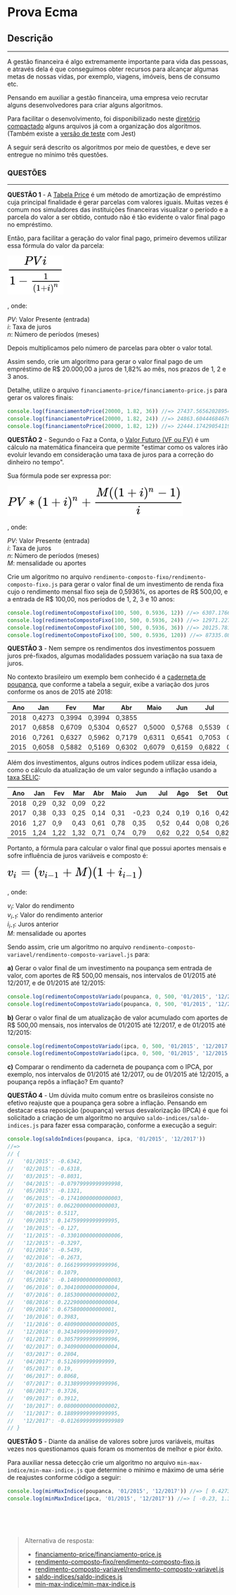 # Prova Ecma

## Descrição
---

A gestão financeira é algo extremamente importante para vida das pessoas, e através dela é que conseguimos obter recursos para alcançar algumas metas de nossas vidas, por exemplo, viagens, imóveis, bens de consumo etc.

Pensando em auxiliar a gestão financeira, uma empresa veio recrutar alguns desenvolvedores para criar alguns algoritmos.

Para facilitar o desenvolvimento, foi disponibilizado neste [diretório compactado](code.zip) alguns arquivos já com a organização dos algoritmos. (Também existe a [versão de teste](code-test.zip) com Jest)

A seguir será descrito os algoritmos por meio de questões, e deve ser entregue no mínimo três questões.

### QUESTÕES
---

**QUESTÃO 1** - A [Tabela Price](https://pt.wikipedia.org/wiki/Tabela_Price) é um método de amortização de empréstimo cuja principal finalidade é gerar parcelas com valores iguais. Muitas vezes é comum nos simuladores das instituições financeiras visualizar o período e a parcela do valor a ser obtido, contudo não é tão evidente o valor final pago no empréstimo.

Então, para facilitar a geração do valor final pago, primeiro devemos utilizar essa fórmula do valor da parcela:

![](assets/price.svg)

, onde:

*PV*: Valor Presente (entrada)<br>
*i*: Taxa de juros<br>
*n*: Número de períodos (meses)

Depois multiplicamos pelo número de parcelas para obter o valor total.

Assim sendo, crie um algoritmo para gerar o valor final pago de um empréstimo de R$ 20.000,00 a juros de 1,82% ao mês, nos prazos de 1, 2 e 3 anos.

Detalhe, utilize o arquivo `financiamento-price/financiamento-price.js` para gerar os valores finais:

```js
console.log(financiamentoPrice(20000, 1.82, 36)) //=> 27437.565620289548
console.log(financiamentoPrice(20000, 1.82, 24)) //=> 24863.60444684676
console.log(financiamentoPrice(20000, 1.82, 12)) //=> 22444.174290541192
```

**QUESTÃO 2** - Segundo o Faz a Conta, o [Valor Futuro (VF ou FV)](http://fazaconta.com/valor-futuro-investimentos.htm) é um cálculo na matemática financeira que permite "estimar como os valores irão evoluir levando em consideração uma taxa de juros para a correção do dinheiro no tempo". 

Sua fórmula pode ser expressa por:

![](assets/rf.svg)

, onde:

*PV*: Valor Presente (entrada)<br>
*i*: Taxa de juros<br>
*n*: Número de períodos (meses)<br>
*M*: mensalidade ou aportes

Crie um algoritmo no arquivo `rendimento-composto-fixo/rendimento-composto-fixo.js` para gerar o valor final de um investimento de renda fixa cujo o rendimento mensal fixo seja de 0,5936%, os aportes de R$ 500,00, e a entrada de R$ 100,00, nos períodos de 1, 2, 3 e 10 anos:

```js
console.log(redimentoCompostoFixo(100, 500, 0.5936, 12)) //=> 6307.176654943719
console.log(redimentoCompostoFixo(100, 500, 0.5936, 24)) //=> 12971.227695545636
console.log(redimentoCompostoFixo(100, 500, 0.5936, 36)) //=> 20125.781003832304
console.log(redimentoCompostoFixo(100, 500, 0.5936, 120)) //=> 87335.08961181375
```

**QUESTÃO 3** - Nem sempre os rendimentos dos investimentos possuem juros pré-fixados, algumas modalidades possuem variação na sua taxa de juros.

No contexto brasileiro um exemplo bem conhecido é a [caderneta de poupança](http://www.portalbrasil.net/poupanca_mensal.htm), que conforme a tabela a seguir, exibe a variação dos juros conforme os anos de 2015 até 2018:

| Ano | Jan | Fev | Mar | Abr | Maio | Jun | Jul | Ago | Set | Out | Nov | Dez |
|-|-|-|-|-|-|-|-|-|-|-|-|-|
| 2018 | 0,4273 | 0,3994 | 0,3994 | 0,3855 | | | | | | | | |
| 2017 | 0,6858 | 0,6709 | 0,5304 | 0,6527 | 0,5000 | 0,5768 | 0,5539 | 0,5626 | 0,5512 | 0,5000 | 0,4690 | 0,4273 |
| 2016 | 0,7261 | 0,6327 | 0,5962 | 0,7179 | 0,6311 | 0,6541 | 0,7053 | 0,6629 | 0,7558 | 0,6583 | 0,6609 | 0,6435 |
| 2015 | 0,6058 | 0,5882 | 0,5169 | 0,6302 | 0,6079 | 0,6159 | 0,6822 | 0,7317 | 0,6876 | 0,6930 | 0,6799 | 0,6303 |

Além dos investimentos, alguns outros índices podem utilizar essa ideia, como o cálculo da atualização de um valor segundo a inflação usando a [taxa SELIC](http://www.portalbrasil.net/indices_selic_ano.htm):

| Ano | Jan | Fev | Mar | Abr | Maio | Jun | Jul | Ago | Set | Out | Nov | Dez |
|-|-|-|-|-|-|-|-|-|-|-|-|-|
| 2018 | 0,29 | 0,32 | 0,09 | 0,22 | | | | | | | | |
| 2017 | 0,38 | 0,33 | 0,25 | 0,14 | 0,31 | -0,23 | 0,24 | 0,19 | 0,16 | 0,42 | 0,28 | 0,44 |
| 2016 | 1,27 | 0,9 | 0,43 | 0,61 | 0,78 | 0,35 | 0,52 | 0,44 | 0,08 | 0,26 | 0,18 | 0,3 |
| 2015 | 1,24 | 1,22 | 1,32 | 0,71 | 0,74 | 0,79 | 0,62 | 0,22 | 0,54 | 0,82 | 1,01 | 0,96 |

Portanto, a fórmula para calcular o valor final que possui aportes mensais e sofre influência de juros variáveis e composto é:

![](assets/rv.svg)

, onde:

*v<sub>i</sub>*: Valor do rendimento<br>
*v<sub>i-1</sub>*: Valor do rendimento anterior<br>
*i<sub>i-1</sub>*: Juros anterior<br>
*M*: mensalidade ou aportes

Sendo assim, crie um algoritmo no arquivo `rendimento-composto-variavel/rendimento-composto-variavel.js` para: 

**a)** Gerar o valor final de um investimento na poupança sem entrada de valor, com aportes de R$ 500,00 mensais, nos intervalos de 01/2015 até 12/2017, e de 01/2015 até 12/2015:

```js
console.log(redimentoCompostoVariado(poupanca, 0, 500, '01/2015', '12/2017')) //=> 20161.722546560424
console.log(redimentoCompostoVariado(poupanca, 0, 500, '01/2015', '12/2015')) //=> 6263.110235582166
```

**b)** Gerar o valor final de um atualização de valor acumulado com aportes de R$ 500,00 mensais, nos intervalos de 01/2015 até 12/2017, e de 01/2015 até 12/2015:

```js
console.log(redimentoCompostoVariado(ipca, 0, 500, '01/2015', '12/2017')) //=> 19334.152800685235
console.log(redimentoCompostoVariado(ipca, 0, 500, '01/2015', '12/2015')) //=> 6312.287539035425
```

**c)** Comparar o rendimento da caderneta de poupança com o IPCA, por exemplo, nos intervalos de 01/2015 até 12/2017, ou de 01/2015 até 12/2015, a poupança repôs a inflação? Em quanto?

**QUESTÃO 4** - Um dúvida muito comum entre os brasileiros consiste no efetivo reajuste que a poupança gera sobre a inflação. Pensando em destacar essa reposição (poupança) versus desvalorização (IPCA) é que foi solicitado a criação de um algoritmo no arquivo `saldo-indices/saldo-indices.js` para fazer essa comparação, conforme a execução a seguir:

```js
console.log(saldoIndices(poupanca, ipca, '01/2015', '12/2017'))
//=>
// { 
//   '01/2015': -0.6342,
//   '02/2015': -0.6318,
//   '03/2015': -0.8031,
//   '04/2015': -0.07979999999999998,
//   '05/2015': -0.1321,
//   '06/2015': -0.17410000000000003,
//   '07/2015': 0.06220000000000003,
//   '08/2015': 0.5117,
//   '09/2015': 0.14759999999999995,
//   '10/2015': -0.127,
//   '11/2015': -0.33010000000000006,
//   '12/2015': -0.3297,
//   '01/2016': -0.5439,
//   '02/2016': -0.2673,
//   '03/2016': 0.16619999999999996,
//   '04/2016': 0.1079,
//   '05/2016': -0.14890000000000003,
//   '06/2016': 0.30410000000000004,
//   '07/2016': 0.18530000000000002,
//   '08/2016': 0.22290000000000004,
//   '09/2016': 0.6758000000000001,
//   '10/2016': 0.3983,
//   '11/2016': 0.48090000000000005,
//   '12/2016': 0.34349999999999997,
//   '01/2017': 0.30579999999999996,
//   '02/2017': 0.34090000000000004,
//   '03/2017': 0.2804,
//   '04/2017': 0.5126999999999999,
//   '05/2017': 0.19,
//   '06/2017': 0.8068,
//   '07/2017': 0.31389999999999996,
//   '08/2017': 0.3726,
//   '09/2017': 0.3912,
//   '10/2017': 0.08000000000000002,
//   '11/2017': 0.18899999999999995,
//   '12/2017': -0.012699999999999989
// }
```

**QUESTÃO 5** - Diante da análise de valores sobre juros variáveis, muitas vezes nos questionamos quais foram os momentos de melhor e pior êxito.

Para auxiliar nessa detecção crie um algoritmo no arquivo `min-max-indice/min-max-indice.js` que determine o mínimo e máximo de uma série de reajustes conforme código a seguir:

```js
console.log(minMaxIndice(poupanca, '01/2015', '12/2017')) //=> [ 0.4273, 0.7558 ]
console.log(minMaxIndice(ipca, '01/2015', '12/2017')) //=> [ -0.23, 1.32 ]
```

<br>
<br>
<br>

> Alternativa de resposta:<br> 
> * [financiamento-price/financiamento-price.js](code-response/financiamento-price/financiamento-price.js)<br>
> * [rendimento-composto-fixo/rendimento-composto-fixo.js](code-response/rendimento-composto-fixo/rendimento-composto-fixo.js)<br>
> * [rendimento-composto-variavel/rendimento-composto-variavel.js](code-response/rendimento-composto-variavel/rendimento-composto-variavel.js)<br>
> * [saldo-indices/saldo-indices.js](code-response/saldo-indices/saldo-indices.js)<br>
> * [min-max-indice/min-max-indice.js](code-response/min-max-indice/min-max-indice.js)<br>